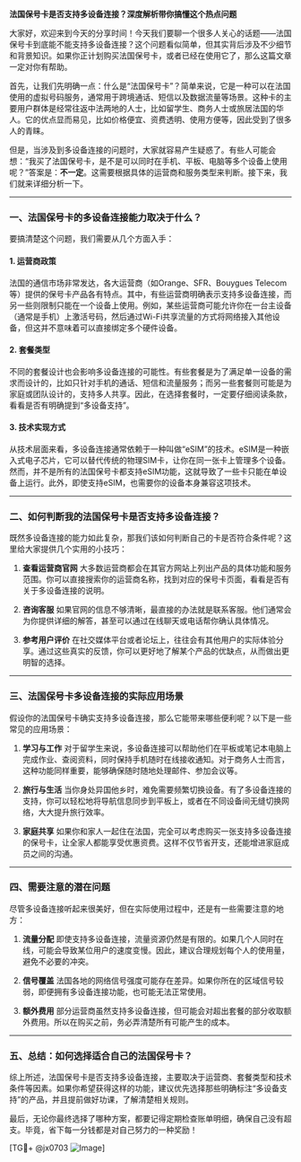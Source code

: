 **法国保号卡是否支持多设备连接？深度解析带你搞懂这个热点问题**

大家好，欢迎来到今天的分享时间！今天我们要聊一个很多人关心的话题——法国保号卡到底能不能支持多设备连接？这个问题看似简单，但其实背后涉及不少细节和背景知识。如果你正计划购买法国保号卡，或者已经在使用它了，那么这篇文章一定对你有帮助。

首先，让我们先明确一点：什么是“法国保号卡”？简单来说，它是一种可以在法国使用的虚拟号码服务，通常用于跨境通话、短信以及数据流量等场景。这种卡的主要用户群体是经常往返中法两地的人士，比如留学生、商务人士或旅居法国的华人。它的优点显而易见，比如价格便宜、资费透明、使用方便等，因此受到了很多人的青睐。

但是，当涉及到多设备连接的问题时，大家就容易产生疑惑了。有些人可能会想：“我买了法国保号卡，是不是可以同时在手机、平板、电脑等多个设备上使用呢？”答案是：**不一定**。这需要根据具体的运营商和服务类型来判断。接下来，我们就来详细分析一下。

---

### 一、法国保号卡的多设备连接能力取决于什么？

要搞清楚这个问题，我们需要从几个方面入手：

#### 1. **运营商政策**
法国的通信市场非常发达，各大运营商（如Orange、SFR、Bouygues Telecom等）提供的保号卡产品各有特点。其中，有些运营商明确表示支持多设备连接，而另一些则限制只能在一个设备上使用。例如，某些运营商可能允许你在一台主设备（通常是手机）上激活号码，然后通过Wi-Fi共享流量的方式将网络接入其他设备，但这并不意味着可以直接绑定多个硬件设备。

#### 2. **套餐类型**
不同的套餐设计也会影响多设备连接的可能性。有些套餐是为了满足单一设备的需求而设计的，比如只针对手机的通话、短信和流量服务；而另一些套餐则可能是为家庭或团队设计的，支持多人共享。因此，在选择套餐时，一定要仔细阅读条款，看看是否有明确提到“多设备支持”。

#### 3. **技术实现方式**
从技术层面来看，多设备连接通常依赖于一种叫做“eSIM”的技术。eSIM是一种嵌入式电子芯片，它可以替代传统的物理SIM卡，让你在同一张卡上管理多个设备。然而，并不是所有的法国保号卡都支持eSIM功能，这就导致了一些卡只能在单设备上运行。此外，即使支持eSIM，也需要你的设备本身兼容这项技术。

---

### 二、如何判断我的法国保号卡是否支持多设备连接？

既然多设备连接的能力如此复杂，那我们该如何判断自己的卡是否符合条件呢？这里给大家提供几个实用的小技巧：

1. **查看运营商官网**
   大多数运营商都会在其官方网站上列出产品的具体功能和服务范围。你可以直接搜索你的运营商名称，找到对应的保号卡页面，看看是否有关于多设备连接的说明。

2. **咨询客服**
   如果官网的信息不够清晰，最直接的办法就是联系客服。他们通常会为你提供详细的解答，甚至可以通过在线聊天或电话帮你确认具体情况。

3. **参考用户评价**
   在社交媒体平台或者论坛上，往往会有其他用户的实际体验分享。通过这些真实的反馈，你可以更好地了解某个产品的优缺点，从而做出更明智的选择。

---

### 三、法国保号卡多设备连接的实际应用场景

假设你的法国保号卡确实支持多设备连接，那么它能带来哪些便利呢？以下是一些常见的应用场景：

1. **学习与工作**
   对于留学生来说，多设备连接可以帮助他们在平板或笔记本电脑上完成作业、查阅资料，同时保持手机随时在线接收通知。对于商务人士而言，这种功能同样重要，能够确保随时随地处理邮件、参加会议等。

2. **旅行与生活**
   当你身处异国他乡时，难免需要频繁切换设备。有了多设备连接的支持，你可以轻松地将导航信息同步到平板上，或者在不同设备间无缝切换网络，大大提升旅行效率。

3. **家庭共享**
   如果你和家人一起住在法国，完全可以考虑购买一张支持多设备连接的保号卡，让全家人都能享受优惠资费。这样不仅节省开支，还能增进家庭成员之间的沟通。

---

### 四、需要注意的潜在问题

尽管多设备连接听起来很美好，但在实际使用过程中，还是有一些需要注意的地方：

1. **流量分配**
   即使支持多设备连接，流量资源仍然是有限的。如果几个人同时在线，可能会导致某位用户的速度变慢。因此，建议合理规划每个人的使用量，避免不必要的冲突。

2. **信号覆盖**
   法国各地的网络信号强度可能存在差异。如果你所在的区域信号较弱，即便拥有多设备连接功能，也可能无法正常使用。

3. **额外费用**
   部分运营商虽然支持多设备连接，但可能会对超出套餐的部分收取额外费用。所以在购买之前，务必弄清楚所有可能产生的成本。

---

### 五、总结：如何选择适合自己的法国保号卡？

综上所述，法国保号卡是否支持多设备连接，主要取决于运营商、套餐类型和技术条件等因素。如果你希望获得这样的功能，建议优先选择那些明确标注“多设备支持”的产品，并且提前做好功课，了解清楚相关规则。

最后，无论你最终选择了哪种方案，都要记得定期检查账单明细，确保自己没有超支。毕竟，省下每一分钱都是对自己努力的一种奖励！

[TG💪+ @jx0703 ![Image](https://github.com/user-attachments/assets/dbca1d08-cadb-493c-b0ec-ad6f7a83f270)]